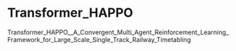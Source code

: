 # Transformer_HAPPO
Transformer_HAPPO__A_Convergent_Multi_Agent_Reinforcement_Learning_Framework_for_Large_Scale_Single_Track_Railway_Timetabling
